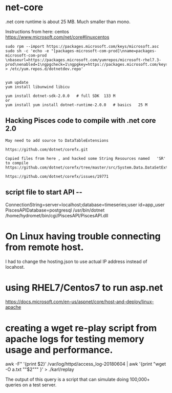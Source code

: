 
# net-core


.net core runtime is about 25 MB.  Much smaller than mono.  

Instructions from here:   centos
https://www.microsoft.com/net/core#linuxcentos



    sudo rpm --import https://packages.microsoft.com/keys/microsoft.asc
    sudo sh -c 'echo -e "[packages-microsoft-com-prod]\nname=packages-microsoft-com-prod \nbaseurl=https://packages.microsoft.com/yumrepos/microsoft-rhel7.3-prod\nenabled=1\ngpgcheck=1\ngpgkey=https://packages.microsoft.com/keys/microsoft.asc" > /etc/yum.repos.d/dotnetdev.repo'


    yum update
    yum install libunwind libicu
    
    yum install dotnet-sdk-2.0.0   # full SDK  133 M
    or
    yum install yum install dotnet-runtime-2.0.0   # basics   25 M

    

## Hacking Pisces code to compile with .net core 2.0
    May need to add source to DataTableExtensions
    
    https://github.com/dotnet/corefx.git
    
    Copied files from here , and hacked some String Resources named   'SR' to compile
    https://github.com/dotnet/corefx/tree/master/src/System.Data.DataSetExtensions/src
    
    https://github.com/dotnet/corefx/issues/19771

## script file to start API --


ConnectionString=server=localhost;database=timeseries;user id=app_user
PiscesAPIDatabase=postgresql
/usr/bin/dotnet  /home/hydromet/bin/cgi/PiscesAPI/PiscesAPI.dll


# On Linux having trouble connecting from remote host.  
I had to change the hosting.json to use actual IP address instead of locahost.

# using RHEL7/Centos7 to run asp.net

https://docs.microsoft.com/en-us/aspnet/core/host-and-deploy/linux-apache



# creating a wget re-play script from apache logs for testing memory usage and performance.

  awk -F\" '{print $2}' /var/log/httpd/access_log-20180604 | awk  '{print "wget -O a.txt \""$2"\"" }' > ./karl/replay
 
 The output of this query is a script that can simulate doing 100,000+ queries on a test server.
 

